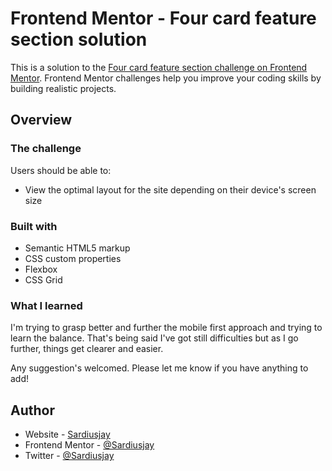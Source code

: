 # Frontend Mentor - Four card feature section solution

This is a solution to the [Four card feature section challenge on Frontend Mentor](https://www.frontendmentor.io/challenges/four-card-feature-section-weK1eFYK). Frontend Mentor challenges help you improve your coding skills by building realistic projects. 

## Overview

### The challenge

Users should be able to:

- View the optimal layout for the site depending on their device's screen size

### Built with

- Semantic HTML5 markup
- CSS custom properties
- Flexbox
- CSS Grid

### What I learned

I'm trying to grasp better and further the mobile first approach and trying to learn the balance. That's being said I've got still difficulties but as I go further, things get clearer and easier. 

Any suggestion's welcomed. Please let me know if you have anything to add!


## Author

- Website - [Sardiusjay](https://github.com/sardiusjay)
- Frontend Mentor - [@Sardiusjay](https://www.frontendmentor.io/profile/sardiujay)
- Twitter - [@Sardiusjay](https://twitter.com/sardiusjay)
